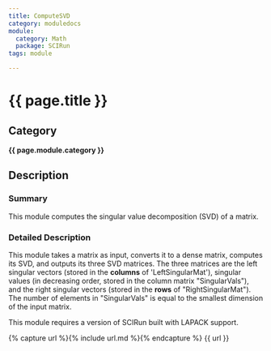 ```yaml
---
title: ComputeSVD
category: moduledocs
module:
  category: Math
  package: SCIRun
tags: module

---
```


# {{ page.title }}

## Category

**{{ page.module.category }}**

## Description

### Summary

This module computes the singular value decomposition (SVD) of a matrix.

### Detailed Description

This module takes a matrix as input, converts it to a dense matrix, computes its SVD, and outputs its three SVD matrices. The three matrices are the left singular vectors (stored in the **columns** of 'LeftSingularMat'), singular values (in decreasing order, stored in the column matrix "SingularVals"), and the right singular vectors (stored in the **rows** of "RightSingularMat"). The number of elements in "SingularVals" is equal to the smallest dimension of the input matrix.

This module requires a version of SCIRun built with LAPACK support.


{% capture url %}{% include url.md %}{% endcapture %}
{{ url }}
